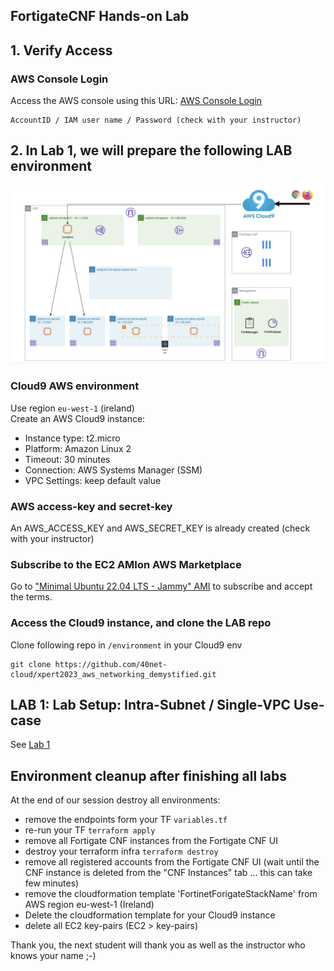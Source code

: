 ## FortigateCNF Hands-on Lab

## 1. Verify Access
### AWS Console Login
Access the AWS console using this URL: [AWS Console Login](https://aws.amazon.com/console/)
```
AccountID / IAM user name / Password (check with your instructor)
```

## 2. In Lab 1, we will prepare the following LAB environment
<img src=".\images\management-access.png">

### Cloud9 AWS environment
Use region `eu-west-1` (ireland) <br>
Create an AWS Cloud9 instance: 
- Instance type: t2.micro
- Platform: Amazon Linux 2
- Timeout: 30 minutes
- Connection: AWS Systems Manager (SSM)
- VPC Settings: keep default value

### AWS access-key and secret-key
An AWS_ACCESS_KEY and AWS_SECRET_KEY is already created (check with your instructor)

### Subscribe to the EC2 AMIon AWS Marketplace
Go to ["Minimal Ubuntu 22.04 LTS - Jammy" AMI](https://aws.amazon.com/marketplace/pp?sku=4s6b2r2vfe46kyul508kf459f) to subscribe and accept the terms.

### Access the Cloud9 instance, and clone the LAB repo 
Clone following repo in `/environment` in your Cloud9 env
```
git clone https://github.com/40net-cloud/xpert2023_aws_networking_demystified.git
```
## LAB 1: Lab Setup: Intra-Subnet / Single-VPC Use-case
See [Lab 1](https://github.com/40net-cloud/xpert2023_aws_networking_demystified/blob/xpertsummitbenelux2023/docs/lab1%20Lab%20Setup.md)

## Environment cleanup after finishing all labs
At the end of our session destroy all environments: 
- remove the endpoints form your TF `variables.tf`
- re-run your TF `terraform apply`
- remove all Fortigate CNF instances from the Fortigate CNF UI
- destroy your terraform infra `terraform destroy`
- remove all registered accounts from the Fortigate CNF UI (wait until the CNF instance is deleted from the "CNF Instances" tab ... this can take few minutes)
- remove the cloudformation template 'FortinetForigateStackName' from AWS region eu-west-1 (Ireland)
- Delete the cloudformation template for your Cloud9 instance
- delete all EC2 key-pairs (EC2 > key-pairs)

Thank you, the next student will thank you as well as the instructor who knows your name ;-)
